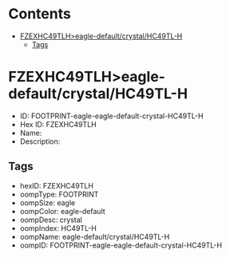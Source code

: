 



Contents
========

* [FZEXHC49TLH>eagle-default/crystal/HC49TL-H](#fzexhc49tlheagle-defaultcrystalhc49tl-h)
	* [Tags](#tags)

# FZEXHC49TLH>eagle-default/crystal/HC49TL-H

- ID: FOOTPRINT-eagle-eagle-default-crystal-HC49TL-H
- Hex ID: FZEXHC49TLH
- Name: 
- Description: 

## Tags

- hexID: FZEXHC49TLH
- oompType: FOOTPRINT
- oompSize: eagle
- oompColor: eagle-default
- oompDesc: crystal
- oompIndex: HC49TL-H
- oompName: eagle-default/crystal/HC49TL-H
- oompID: FOOTPRINT-eagle-eagle-default-crystal-HC49TL-H
